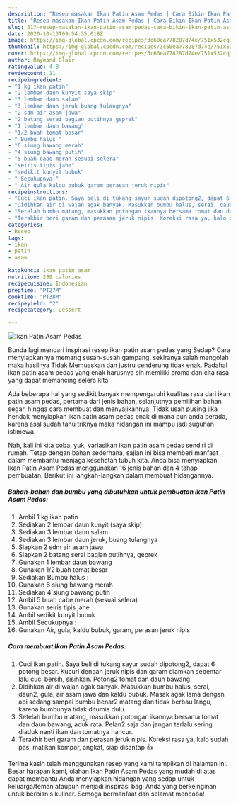 ```yaml
---
description: "Resep masakan Ikan Patin Asam Pedas | Cara Bikin Ikan Patin Asam Pedas Yang Lezat Sekali"
title: "Resep masakan Ikan Patin Asam Pedas | Cara Bikin Ikan Patin Asam Pedas Yang Lezat Sekali"
slug: 517-resep-masakan-ikan-patin-asam-pedas-cara-bikin-ikan-patin-asam-pedas-yang-lezat-sekali
date: 2020-10-13T09:54:35.018Z
image: https://img-global.cpcdn.com/recipes/3c60ea778287d74e/751x532cq70/ikan-patin-asam-pedas-foto-resep-utama.jpg
thumbnail: https://img-global.cpcdn.com/recipes/3c60ea778287d74e/751x532cq70/ikan-patin-asam-pedas-foto-resep-utama.jpg
cover: https://img-global.cpcdn.com/recipes/3c60ea778287d74e/751x532cq70/ikan-patin-asam-pedas-foto-resep-utama.jpg
author: Raymond Blair
ratingvalue: 4.8
reviewcount: 11
recipeingredient:
- "1 kg ikan patin"
- "2 lembar daun kunyit saya skip"
- "3 lembar daun salam"
- "3 lembar daun jeruk buang tulangnya"
- "2 sdm air asam jawa"
- "2 batang serai bagian putihnya geprek"
- "1 lembar daun bawang"
- "1/2 buah tomat besar"
- " Bumbu halus "
- "6 siung bawang merah"
- "4 siung bawang putih"
- "5 buah cabe merah sesuai selera"
- "seiris tipis jahe"
- "sedikit kunyit bubuk"
- " Secukupnya "
- " Air gula kaldu bubuk garam perasan jeruk nipis"
recipeinstructions:
- "Cuci ikan patin. Saya beli di tukang sayur sudah dipotong2, dapat 6 potong besar. Kucuri dengan jeruk nipis dan garam diamkan sebentar lalu cuci bersih, sisihkan. Potong2 tomat dan daun bawang."
- "Didihkan air di wajan agak banyak. Masukkan bumbu halus, serai, daun2, gula, air asam jawa dan kaldu bubuk. Masak agak lama dengan api sedang sampai bumbu benar2 matang dan tidak berbau langu, karena bumbunya tidak ditumis dulu."
- "Setelah bumbu matang, masukkan potongan ikannya bersama tomat dan daun bawang, aduk rata. Pelan2 saja dan jangan terlalu sering diaduk nanti ikan dan tomatnya hancur."
- "Terakhir beri garam dan perasan jeruk nipis. Koreksi rasa ya, kalo sudah pas, matikan kompor, angkat, siap disantap 👍"
categories:
- Resep
tags:
- ikan
- patin
- asam

katakunci: ikan patin asam 
nutrition: 289 calories
recipecuisine: Indonesian
preptime: "PT27M"
cooktime: "PT38M"
recipeyield: "2"
recipecategory: Dessert

---
```



![Ikan Patin Asam Pedas](https://img-global.cpcdn.com/recipes/3c60ea778287d74e/751x532cq70/ikan-patin-asam-pedas-foto-resep-utama.jpg)

Bunda lagi mencari inspirasi resep ikan patin asam pedas yang Sedap? Cara menyiapkannya memang susah-susah gampang. sekiranya salah mengolah maka hasilnya Tidak Memuaskan dan justru cenderung tidak enak. Padahal ikan patin asam pedas yang enak harusnya sih memiliki aroma dan cita rasa yang dapat memancing selera kita.

Ada beberapa hal yang sedikit banyak mempengaruhi kualitas rasa dari ikan patin asam pedas, pertama dari jenis bahan, selanjutnya pemilihan bahan segar, hingga cara membuat dan menyajikannya. Tidak usah pusing jika hendak menyiapkan ikan patin asam pedas enak di mana pun anda berada, karena asal sudah tahu triknya maka hidangan ini mampu jadi suguhan istimewa.




Nah, kali ini kita coba, yuk, variasikan ikan patin asam pedas sendiri di rumah. Tetap dengan bahan sederhana, sajian ini bisa memberi manfaat dalam membantu menjaga kesehatan tubuh kita. Anda bisa menyiapkan Ikan Patin Asam Pedas menggunakan 16 jenis bahan dan 4 tahap pembuatan. Berikut ini langkah-langkah dalam membuat hidangannya.

<!--inarticleads1-->

##### Bahan-bahan dan bumbu yang dibutuhkan untuk pembuatan Ikan Patin Asam Pedas:

1. Ambil 1 kg ikan patin
1. Sediakan 2 lembar daun kunyit (saya skip)
1. Sediakan 3 lembar daun salam
1. Sediakan 3 lembar daun jeruk, buang tulangnya
1. Siapkan 2 sdm air asam jawa
1. Siapkan 2 batang serai bagian putihnya, geprek
1. Gunakan 1 lembar daun bawang
1. Gunakan 1/2 buah tomat besar
1. Sediakan  Bumbu halus :
1. Gunakan 6 siung bawang merah
1. Sediakan 4 siung bawang putih
1. Ambil 5 buah cabe merah (sesuai selera)
1. Gunakan seiris tipis jahe
1. Ambil sedikit kunyit bubuk
1. Ambil  Secukupnya :
1. Gunakan  Air, gula, kaldu bubuk, garam, perasan jeruk nipis




<!--inarticleads2-->

##### Cara membuat Ikan Patin Asam Pedas:

1. Cuci ikan patin. Saya beli di tukang sayur sudah dipotong2, dapat 6 potong besar. Kucuri dengan jeruk nipis dan garam diamkan sebentar lalu cuci bersih, sisihkan. Potong2 tomat dan daun bawang.
1. Didihkan air di wajan agak banyak. Masukkan bumbu halus, serai, daun2, gula, air asam jawa dan kaldu bubuk. Masak agak lama dengan api sedang sampai bumbu benar2 matang dan tidak berbau langu, karena bumbunya tidak ditumis dulu.
1. Setelah bumbu matang, masukkan potongan ikannya bersama tomat dan daun bawang, aduk rata. Pelan2 saja dan jangan terlalu sering diaduk nanti ikan dan tomatnya hancur.
1. Terakhir beri garam dan perasan jeruk nipis. Koreksi rasa ya, kalo sudah pas, matikan kompor, angkat, siap disantap 👍




Terima kasih telah menggunakan resep yang kami tampilkan di halaman ini. Besar harapan kami, olahan Ikan Patin Asam Pedas yang mudah di atas dapat membantu Anda menyiapkan hidangan yang sedap untuk keluarga/teman ataupun menjadi inspirasi bagi Anda yang berkeinginan untuk berbisnis kuliner. Semoga bermanfaat dan selamat mencoba!
